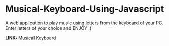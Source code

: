 # Musical-Keyboard-Using-Javascript
A web application to play music using letters from the keyboard of your PC. Enter letters of your choice and ENJOY  ;)

**LINK:** [Musical Keyboard](https://disha2sinha.github.io/Musical-Keyboard/index.HTML)
